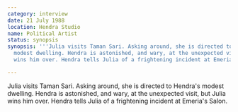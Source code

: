 ```yaml
---
category: interview
date: 21 July 1988
location: Hendra Studio
name: Political Artist
status: synopsis
synopsis: '''Julia visits Taman Sari. Asking around, she is directed to Hendra''s
  modest dwelling. Hendra is astonished, and wary, at the unexpected visit, but Julia
  wins him over. Hendra tells Julia of a frightening incident at Emeria''s Salon.'''

---
```




Julia visits Taman Sari. Asking around, she is directed to Hendra's modest dwelling. Hendra is astonished, and wary, at the unexpected visit, but Julia wins him over. Hendra tells Julia of a frightening incident at Emeria's Salon. 
